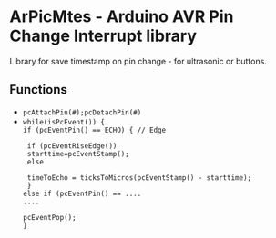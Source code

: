 # ArPicMtes - Arduino AVR Pin Change Interrupt library
Library for save timestamp on pin change - for ultrasonic or buttons.

## Functions
- <code>pcAttachPin(#);pcDetachPin(#)</code>
- <code>while(isPcEvent()) {<br/>if (pcEventPin() == ECHO) { // Edge <br/>    if (pcEventRiseEdge()) <br/>      starttime=pcEventStamp(); <br/>    else <br/>      timeToEcho = ticksToMicros(pcEventStamp() - starttime); <br/>  } else if (pcEventPin() == ....<br/>....<br/>  pcEventPop();<br/>}</code>

